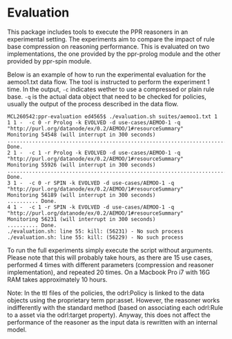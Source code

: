 # Evaluation

This package includes tools to execute the PPR reasoners in an experimental setting.
The experiments aim to compare the impact of rule base compression on reasoning performance.
This is evaluated on two implementations, the one provided by the ppr-prolog module and the other provided by ppr-spin module.

Below is an example of how to run the experimental evaluation for the aemoo1.txt data flow.
The tool is instructed to perform the experiment 1 time.
In the output, `-c` indicates wether to use a compressed or plain rule base.
`-q` is the actual data object that need to be checked for policies, usually the output of the process described in the data flow.

```
MCL260542:ppr-evaluation ed4565$ ./evaluation.sh suites/aemoo1.txt 1
1 1 -  -c 0 -r Prolog -k EVOLVED -d use-cases/AEMOO-1 -q "http://purl.org/datanode/ex/0.2/AEMOO/1#resourceSummary"
Monitoring 54548 (will interrupt in 300 seconds)
............................................................................................................................................................................................................................................................................................................................................................................................................................................................. Done.
2 1 -  -c 1 -r Prolog -k EVOLVED -d use-cases/AEMOO-1 -q "http://purl.org/datanode/ex/0.2/AEMOO/1#resourceSummary"
Monitoring 55926 (will interrupt in 300 seconds)
..................................................................................... Done.
3 1 -  -c 0 -r SPIN -k EVOLVED -d use-cases/AEMOO-1 -q "http://purl.org/datanode/ex/0.2/AEMOO/1#resourceSummary"
Monitoring 56189 (will interrupt in 300 seconds)
.......... Done.
4 1 -  -c 1 -r SPIN -k EVOLVED -d use-cases/AEMOO-1 -q "http://purl.org/datanode/ex/0.2/AEMOO/1#resourceSummary"
Monitoring 56231 (will interrupt in 300 seconds)
.......... Done.
./evaluation.sh: line 55: kill: (56231) - No such process
./evaluation.sh: line 55: kill: (56229) - No such process
```

To run the full experiments simply execute the script without arguments.
Please note that this will probably take hours, as there are 15 use cases, performed 4 times with different parameters (compression and reasoner implementation), and repeated 20 times.
On a Macbook Pro i7 with 16G RAM takes approximately 10 hours.


Note: In the ttl files of the policies, the odrl:Policy is linked to the data objects using the proprietary term ppr:asset.
However, the reasoner works indifferently with the standard method (based on associating each odrl:Rule to a asset via the odrl:target property).
Anyway, this does not affect the performance of the reasoner as the input data is rewritten with an internal model.